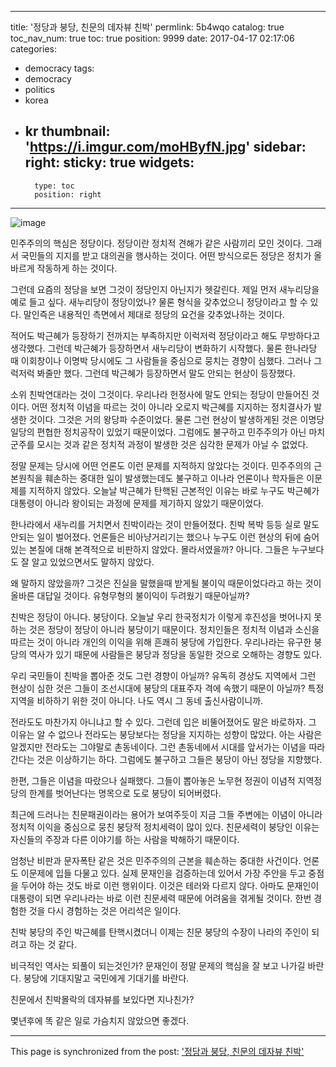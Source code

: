 
---
title: '정당과 붕당, 친문의 데자뷰 친박'
permlink: 5b4wqo
catalog: true
toc_nav_num: true
toc: true
position: 9999
date: 2017-04-17 02:17:06
categories:
- democracy
tags:
- democracy
- politics
- korea
- kr
thumbnail: 'https://i.imgur.com/moHByfN.jpg'
sidebar:
    right:
        sticky: true
widgets:
    -
        type: toc
        position: right
---


![image](https://i.imgur.com/moHByfN.jpg)

민주주의의 핵심은 정당이다. 정당이란 정치적 견해가 같은 사람끼리 모인 것이다. 그래서 국민들의 지지를 받고 대의권을 행사하는 것이다. 어떤 방식으로든 정당은 정치가 올바르게 작동하게 하는 것이다. 

그런데 요즘의 정당을 보면 그것이 정당인지 아닌지가 헷갈린다. 제일 먼저 새누리당을 예로 들고 싶다. 새누리당이 정당이었나? 물론 형식을 갖추었으니 정당이라고 할 수 있다. 말인즉은 내용적인 측면에서 제대로 정당의 요건을 갖추었나하는 것이다. 

적어도 박근혜가 등장하기 전까지는 부족하지만 이럭저럭 정당이라고 해도 무방하다고 생각했다. 그런데 박근혜가 등장하면서 새누리당이 변화하기 시작했다. 물론 한나라당 때 이회창이나 이명박 당시에도 그 사람들을 중심으로 뭉치는 경향이 심했다. 그러나 그럭저럭 봐줄만 했다. 그런데 박근혜가 등장하면서 말도 안되는 현상이  등장했다.

소위 친박연대라는 것이 그것이다. 우리나라 헌정사에 말도 안되는 정당이 만들어진 것이다. 어떤 정치적 이념을 따르는 것이 아니라 오로지 박근혜를 지지하는 정치결사가 발생한 것이다. 그것은 거의 왕당파 수준이었다. 물론 그런 현상이 발생하게된 것은 이명당 일당의 편협한 정치공작이 있었기 때문이었다. 그럼에도 불구하고 민주주의가 아닌 마치 군주를 모시는 것과 같은 정치적 과정이 발생한 것은 심각한 문제가 아닐 수 없었다. 

정말 문제는 당시에 어떤 언론도 이런 문제를 지적하지 않았다는 것이다. 민주주의의 근본원칙을 훼손하는 중대한 일이 발생했는데도 불구하고 이나라 언론이나 학자들은 이문제를 지적하지 않았다. 오늘날 박근혜가 탄핵된 근본적인 이유는 바로 누구도 박근혜가 대통령이 아니라 왕이되는 과정에 문제를 제기하지 않았기 때문이었다. 

한나라에서 새누리를 거치면서 친박이라는 것이 만들어졌다. 친박 복박 등등 실로 말도 안되는 일이 벌어졌다.  언론들은 비아냥거리기는 했으나 누구도 이런 현상의 뒤에 숨어 있는 본질에 대해 본격적으로 비판하지 않았다. 몰라서였을까? 아니다. 그들은 누구보다도 잘 알고 있었으면서도 말하지 않았다. 

왜 말하지 않았을까? 그것은 진실을 말했을때 받게될 불이익 때문이었다라고 하는 것이 올바른 대답일 것이다. 유형무형의 불이익이 두려웠기 때문아닐까? 

친박은 정당이 아니다. 붕당이다. 오늘날 우리 한국정치가 이렇게 후진성을 벗어나지 못하는 것은 정당이 정당이 아니라 붕당이기 때문이다. 정치인들은 정치적 이념과 소신을 따르는 것이 아니라 개인의 이익을 위해 흔쾌히 붕당에 가입한다. 우리나라는 유구한 붕당의 역사가 있기 때문에 사람들은 붕당과 정당을 동일한 것으로 오해하는 경향도 있다. 

우리 국민들이 친박을 뽑아준 것도 그런 경향이 아닐까? 유독히 경상도 지역에서 그런 현상이 심한 것은 그들이 조선시대에 붕당의 대표주자 격에 속했기 때문이 아닐까? 
특정지역을 비하하기 위한 것이 아니다. 나도 역시 그 동네 출신사람이니까. 

전라도도 마찬가지 아니냐고 할 수 있다. 그런데 입은 비뚤어졌어도 말은 바로하자. 그 이유는 알 수 없으나 전라도는 붕당보다는 정당을 지지하는 성향이 많았다. 아는 사람은 알겠지만 전라도는 그야말로 촌동네이다. 그런 촌동네에서 시대를 앞서가는 이념을 따라간다는 것은 이상하기는 하다. 그럼에도 불구하고 그들은 붕당이 아닌 정당을 지향했다. 

한편, 그들은 이념을 따랐으나  실패했다. 그들이 뽑아놓은 노무현 정권이 이념적 지역정당의 한계를 벗어난다는 명목으로 도로 붕당이 되어버렸다.  


최근에 드러나는 친문패권이라는 용어가 보여주듯이 지금 그들 주변에는 이념이 아니라 정치적 이익을 중심으로 뭉친 붕당적 정치세력이 많이 있다. 
친문세력이 붕당인 이유는 자신들의 주장과 다른 이야기를 하는 사람을 박해하기 때문이다. 

엄청난 비판과 문자폭탄 같은 것은 민주주의의 근본을 훼손하는 중대한 사건이다. 언론도 이문제에 입들 다물고 있다. 실제 문재인을 검증하는데 있어서 가장 주안을 두고 중점을 두어야 하는 것도 바로 이런 행위이다. 이것은 테러와 다르지 않다.  아마도 문재인이 대통령이 되면 우리나라는 바로 이런 친문세력 때문에 어려움을 겪게될 것이다. 한번 경험한 것을 다시 경험하는 것은 어리석은 일이다. 

 친박 붕당의 주인 박근혜를 탄핵시켰더니 이제는 친문 붕당의 수장이 나라의 주인이 되려고 하는 것 같다. 

비극적인 역사는 되풀이 되는것인가? 
문재인이 정말 문제의 핵심을 잘 보고 나가길 바란다. 붕당에 기대지말고 국민에게 기대기를 바란다.

친문에서 친박몰락의 데자뷰를 보있다면 지나친가?

몇년후에 똑 같은 일로 가슴치지 않았으면 좋겠다.

- - -

This page is synchronized from the post: ['정당과 붕당, 친문의 데자뷰 친박'](https://steemit.com/@oldstone/5b4wqo)
